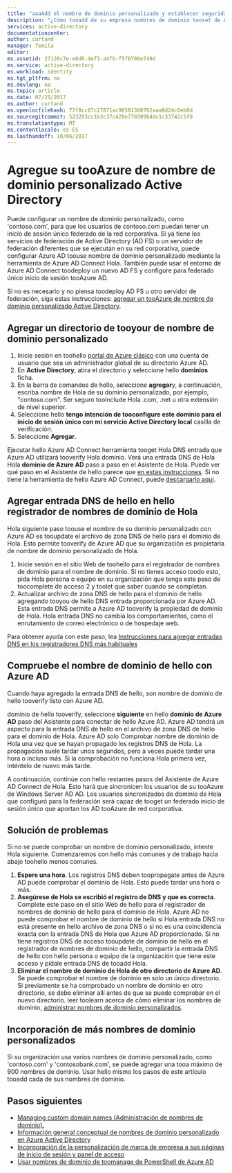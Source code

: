 ```yaml
---
title: "aaaAdd el nombre de dominio personalizado y establecer seguridad federada de inicio de sesión tooAzure Active Directory | Documentos de Microsoft"
description: "¿Cómo tooadd de su empresa nombres de dominio tooset de Active Directory tooAzure inicio de sesión federado en entre Azure Active Directory y la solución de federación local"
services: active-directory
documentationcenter: 
author: curtand
manager: femila
editor: 
ms.assetid: 27126c7e-e6d6-4ef3-a4fb-f5f0706e749d
ms.service: active-directory
ms.workload: identity
ms.tgt_pltfrm: na
ms.devlang: na
ms.topic: article
ms.date: 07/25/2017
ms.author: curtand
ms.openlocfilehash: 77f8cc87c27871ac96581360762aaa8d24c0eb8d
ms.sourcegitcommit: 523283cc1b3c37c428e77850964dc1c33742c5f0
ms.translationtype: MT
ms.contentlocale: es-ES
ms.lasthandoff: 10/06/2017
---
```

# <a name="add-your-custom-domain-name-tooazure-active-directory"></a>Agregue su tooAzure de nombre de dominio personalizado Active Directory
Puede configurar un nombre de dominio personalizado, como 'contoso.com', para que los usuarios de contoso.com puedan tener un inicio de sesión único federado de la red corporativa. Si ya tiene los servicios de federación de Active Directory (AD FS) o un servidor de federación diferentes que se ejecutan en su red corporativa, puede configurar Azure AD toouse nombre de dominio personalizado mediante la herramienta de Azure AD Connect Hola. También puede usar el entorno de Azure AD Connect toodeploy un nuevo AD FS y configure para federado único inicio de sesión tooAzure AD.

Si no es necesario y no piensa toodeploy AD FS u otro servidor de federación, siga estas instrucciones: [agregar un tooAzure de nombre de dominio personalizado Active Directory](active-directory-add-domain.md).

## <a name="add-a-custom-domain-name-tooyour-directory"></a>Agregar un directorio de tooyour de nombre de dominio personalizado
1. Inicie sesión en toohello [portal de Azure clásico](https://manage.windowsazure.com/) con una cuenta de usuario que sea un administrador global de su directorio Azure AD.
2. En **Active Directory**, abra el directorio y seleccione hello **dominios** ficha.
3. En la barra de comandos de hello, seleccione **agregar**y, a continuación, escriba nombre de Hola de su dominio personalizado, por ejemplo, "contoso.com". Ser seguro tooinclude Hola .com, .net u otra extensión de nivel superior.
4. Seleccione hello **tengo intención de tooconfigure este dominio para el inicio de sesión único con mi servicio Active Directory local** casilla de verificación.
5. Seleccione **Agregar**.

Ejecutar hello Azure AD Connect herramienta tooget Hola DNS entrada que Azure AD utilizará tooverify Hola dominio. Verá una entrada DNS de Hola Hola **dominio de Azure AD** paso a paso en el Asistente de Hola. Puede ver qué paso en el Asistente de hello parece que [en estas instrucciones](connect/active-directory-aadconnect-get-started-custom.md#verify-the-azure-ad-domain-selected-for-federation). Si no tiene la herramienta de hello Azure AD Connect, puede [descargarlo aquí](http://go.microsoft.com/fwlink/?LinkId=615771).

## <a name="add-hello-dns-entry-at-hello-domain-name-registrar-for-hello-domain"></a>Agregar entrada DNS de hello en hello registrador de nombres de dominio de Hola
Hola siguiente paso toouse el nombre de su dominio personalizado con Azure AD es tooupdate el archivo de zona DNS de hello para el dominio de Hola. Esto permite tooverify de Azure AD que su organización es propietaria de nombre de dominio personalizado de Hola.

1. Inicie sesión en el sitio Web de toohello para el registrador de nombres de dominio para el nombre de dominio. Si no tienes acceso toodo esto, pida Hola persona o equipo en su organización que tenga este paso de toocomplete de acceso 2 y toolet que saber cuando se completan.
2. Actualizar archivo de zona DNS de hello para el dominio de hello agregando tooyou de hello DNS entrada proporcionada por Azure AD. Esta entrada DNS permite a Azure AD tooverify la propiedad de dominio de Hola. Hola entrada DNS no cambia los comportamientos, como el enrutamiento de correo electrónico o de hospedaje web.

Para obtener ayuda con este paso, lea [Instrucciones para agregar entradas DNS en los registradores DNS más habituales](https://support.office.com/article/Create-DNS-records-for-Office-365-when-you-manage-your-DNS-records-b0f3fdca-8a80-4e8e-9ef3-61e8a2a9ab23/)

## <a name="verify-hello-domain-name-with-azure-ad"></a>Compruebe el nombre de dominio de hello con Azure AD
Cuando haya agregado la entrada DNS de hello, son nombre de dominio de hello tooverify listo con Azure AD.

dominio de hello tooverify, seleccione **siguiente** en hello **dominio de Azure AD** paso del Asistente para conectar de hello Azure AD. Azure AD tendrá un aspecto para la entrada DNS de hello en el archivo de zona DNS de hello para el dominio de Hola. Azure AD solo Comprobar nombre de dominio de Hola una vez que se hayan propagado los registros DNS de Hola. La propagación suele tardar unos segundos, pero a veces puede tardar una hora o incluso más. Si la comprobación no funciona Hola primera vez, inténtelo de nuevo más tarde.

A continuación, continúe con hello restantes pasos del Asistente de Azure AD Connect de Hola. Esto hará que sincronicen los usuarios de su tooAzure de Windows Server AD AD. Los usuarios sincronizados de dominio de Hola que configuró para la federación será capaz de tooget un federado inicio de sesión único que aportan los AD tooAzure de red corporativa.

## <a name="troubleshooting"></a>Solución de problemas
Si no se puede comprobar un nombre de dominio personalizado, intente Hola siguiente. Comenzaremos con hello más comunes y de trabajo hacia abajo toohello menos comunes.

1. **Espere una hora**. Los registros DNS deben toopropagate antes de Azure AD puede comprobar el dominio de Hola. Esto puede tardar una hora o más.
2. **Asegúrese de Hola se escribió el registro de DNS y que es correcta**. Complete este paso en el sitio Web de hello para el registrador de nombres de dominio de hello para el dominio de Hola. Azure AD no puede comprobar el nombre de dominio de hello si Hola entrada DNS no está presente en hello archivo de zona DNS o si no es una coincidencia exacta con la entrada DNS de Hola que Azure AD proporcionado. Si no tiene registros DNS de acceso tooupdate de dominio de hello en el registrador de nombres de dominio de hello, compartir la entrada DNS de hello con hello persona o equipo de la organización que tiene este acceso y pídale entrada DNS de tooadd Hola.
3. **Eliminar el nombre de dominio de Hola de otro directorio de Azure AD**. Se puede comprobar el nombre de dominio en solo un único directorio. Si previamente se ha comprobado un nombre de dominio en otro directorio, se debe eliminar allí antes de que se puede comprobar en el nuevo directorio. leer toolearn acerca de cómo eliminar los nombres de dominio, [administrar nombres de dominio personalizados](active-directory-add-manage-domain-names.md).

## <a name="add-more-custom-domain-names"></a>Incorporación de más nombres de dominio personalizados
Si su organización usa varios nombres de dominio personalizado, como 'contoso.com' y 'contosobank.com', se puede agregar una tooa máximo de 900 nombres de dominio. Usar hello mismo los pasos de este artículo tooadd cada de sus nombres de dominio.

## <a name="next-steps"></a>Pasos siguientes
* [Managing custom domain names (Administración de nombres de dominio).](active-directory-add-manage-domain-names.md)
* [Información general conceptual de nombres de dominio personalizado en Azure Active Directory](active-directory-add-domain-concepts.md)
* [Incorporación de la personalización de marca de empresa a sus páginas de inicio de sesión y panel de acceso](active-directory-add-company-branding.md)
* [Usar nombres de dominio de toomanage de PowerShell de Azure AD](https://msdn.microsoft.com/library/azure/e1ef403f-3347-4409-8f46-d72dafa116e0#BKMK_ManageDomains)

